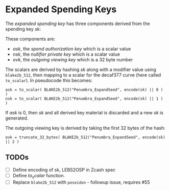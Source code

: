 # Expanded Spending Keys

The *expanded spending key* has three components derived from the spending key *sk*:

These components are:

* $ask$, the *spend authorization key* which is a scalar value
* $nsk$, the *nullifier private key* which is a scalar value
* $ovk$, the *outgoing viewing key* which is a 32 byte number

The scalars are derived by hashing $sk$ along with a modifier value using `blake2b_512`, then mapping to a scalar for the decaf377 curve (here called `to_scalar`). In pseudocode this becomes:

```
ask = to_scalar( BLAKE2b_512("Penumbra_ExpandSeed", encode(sk) || 0 ) )
nsk = to_scalar( BLAKE2b_512("Penumbra_ExpandSeed", encode(sk) || 1 ) )
```

If $ask$ is 0, then $sk$ and all derived key material is discarded and a new $sk$ is generated.

The outgoing viewing key is derived by taking the first 32 bytes of the hash:

```
ovk = truncate_32_bytes( BLAKE2b_512("Penumbra_ExpandSeed", encode(sk) || 2 )
```

## TODOs

- [ ] Define encoding of sk, LEBS2OSP in Zcash spec
- [ ] Define $to_scalar$ function.
- [ ] Replace `blake2b_512` with `poseidon` - followup issue, requires #55
